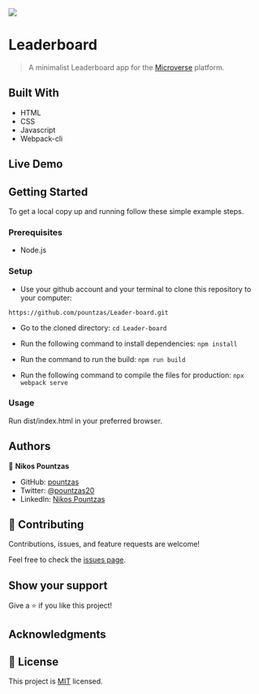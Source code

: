 ![](https://img.shields.io/badge/Microverse-blueviolet)

# Leaderboard

> A minimalist Leaderboard app for the [Microverse](https://microverse.io) platform.

## Built With

- HTML
- CSS
- Javascript
- Webpack-cli
## Live Demo

<!-- [Leaderboard Live!](URL) -->

## Getting Started

To get a local copy up and running follow these simple example steps.

### Prerequisites
  
- Node.js

### Setup

- Use your github account and your terminal to clone this repository to your computer:

`https://github.com/pountzas/Leader-board.git`

- Go to the cloned directory:
`cd Leader-board`

- Run the following command to install dependencies:
`npm install`

- Run the command to run the build:
`npm run build`

- Run the following command to compile the files for production:
`npx webpack serve`

### Usage

Run dist/index.html in your preferred browser.

<!-- ### Run tests

- On the terminal `cd` to the folder you just cloned.
- On the terminal type `rspec`. -->

## Authors

👤 **Nikos Pountzas**

- GitHub: [pountzas](https://github.com/pountzas)
- Twitter: [@pountzas20](https://twitter.com/pountzas20)
- LinkedIn: [Nikos Pountzas](https://www.linkedin.com/in/nikos-pountzas/)

## 🤝 Contributing

Contributions, issues, and feature requests are welcome!

Feel free to check the [issues page](https://github.com/pountzas/Leader-board/issues).

## Show your support

Give a ⭐️ if you like this project!

## Acknowledgments


## 📝 License

This project is [MIT](./MIT.md) licensed.

